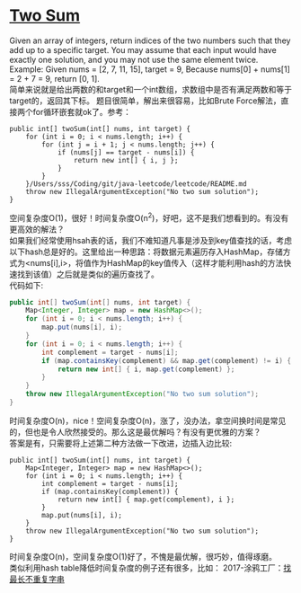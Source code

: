 # [Two Sum](https://leetcode.com/problems/two-sum/description/)

Given an array of integers, return indices of the two numbers such that they add up to a specific target.
You may assume that each input would have exactly one solution, and you may not use the same element twice.
Example:
Given nums = [2, 7, 11, 15], target = 9,
Because nums[0] + nums[1] = 2 + 7 = 9,
return [0, 1].
</br>简单来说就是给出两数的和target和一个int数组，求数组中是否有满足两数和等于target的，返回其下标。
题目很简单，解出来很容易，比如Brute Force解法，直接两个for循环嵌套就ok了。参考：

<pre><code class="java">public int[] twoSum(int[] nums, int target) {
    for (int i = 0; i &lt; nums.length; i++) {
        for (int j = i + 1; j &lt; nums.length; j++) {
            if (nums[j] == target - nums[i]) {
                return new int[] { i, j };
            }
        }
    }/Users/sss/Coding/git/java-leetcode/leetcode/README.md
    throw new IllegalArgumentException("No two sum solution");
}
</code></pre>

空间复杂度O(1)，很好！时间复杂度O(n<sup>2</sup>)，好吧，这不是我们想看到的。有没有更高效的解法？
<br>如果我们经常使用hsah表的话，我们不难知道凡事是涉及到key值查找的话，考虑以下hash总是好的。这里给出一种思路：将数据元素遍历存入HashMap，存储方式为&lt;nums[i],i>，将值作为HashMap的key值传入（这样才能利用hash的方法快速找到该值）之后就是类似的遍历查找了。
<br>
代码如下:

```java
public int[] twoSum(int[] nums, int target) {
    Map<Integer, Integer> map = new HashMap<>();
    for (int i = 0; i < nums.length; i++) {
        map.put(nums[i], i);
    }
    for (int i = 0; i < nums.length; i++) {
        int complement = target - nums[i];
        if (map.containsKey(complement) && map.get(complement) != i) {
            return new int[] { i, map.get(complement) };
        }
    }
    throw new IllegalArgumentException("No two sum solution");
}
```

时间复杂度O(n)，nice！空间复杂度O(n)，涨了，没办法，拿空间换时间是常见的，但也是令人欣然接受的。那么这是最优解吗？有没有更优雅的方案？
<br>答案是有，只需要将上述第二种方法做一下改进，边插入边比较:<br>

<pre><code class="java">public int[] twoSum(int[] nums, int target) {
    Map&lt;Integer, Integer&gt; map = new HashMap&lt;&gt;();
    for (int i = 0; i &lt; nums.length; i++) {
        int complement = target - nums[i];
        if (map.containsKey(complement)) {
            return new int[] { map.get(complement), i };
        }
        map.put(nums[i], i);
    }
    throw new IllegalArgumentException("No two sum solution");
}
</code></pre>

时间复杂度O(n)，空间复杂度O(1)好了，不愧是最优解，很巧妙，值得琢磨。
</br>类似利用hash table降低时间复杂度的例子还有很多，比如：
2017-涂鸦工厂：<a href="http://https://github.com/simifun/java-leetcode/tree/master/leetcode/note/002">找最长不重复字串</a>
